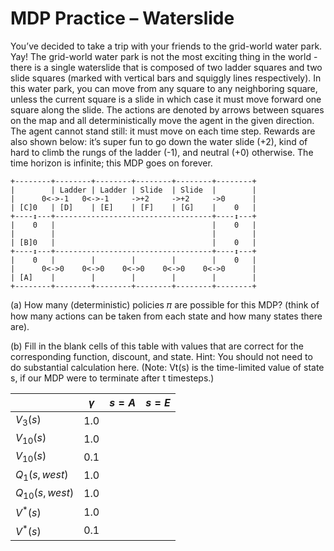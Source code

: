 # MDP Practice – Waterslide

You’ve decided to take a trip with your friends to the grid-world water park. Yay! The grid-world water park is not the most exciting thing in the world - there is a single waterslide that is composed of two ladder squares and two slide squares (marked with vertical bars and squiggly lines respectively). In this water park, you can move from any square to any neighboring square, unless the current square is a slide in which case it must move forward one square along the slide. The actions are denoted by arrows between squares on the map and all deterministically move the agent in the given direction. The agent cannot stand still: it must move on each time step. Rewards are also shown below: it’s super fun to go down the water slide (+2), kind of hard to climb the rungs of the ladder (-1), and neutral (+0) otherwise. The time horizon is infinite; this MDP goes on forever.

```
+--------+--------+--------+--------+--------+--------+
|        | Ladder | Ladder | Slide  | Slide  |        |
|      0<->-1   0<->-1     ->+2     ->+2     ->0      |
| [C]0   | [D]    | [E]    | [F]    | [G]    |    0   |
+----↕---+-----------------------------------+----↕---+
|    0   |                                   |    0   |
|        |                                   |        |
| [B]0   |                                   |    0   |
+----↕---+-----------------------------------+----↕---+
|    0   |        |        |        |        |    0   |
|      0<->0    0<->0    0<->0    0<->0    0<->0      |
| [A]    |        |        |        |        |        |
+--------+--------+--------+--------+--------+--------+

```

(a) How many (deterministic) policies 𝜋 are possible for this MDP? (think of how many actions
can be taken from each state and how many states there are).




(b) Fill in the blank cells of this table with values that are correct for the corresponding
function, discount, and state. Hint: You should not need to do substantial calculation here.
(Note: Vt(s) is the time-limited value of state s, if our MDP were to terminate after t
timesteps.)

|                   | $\gamma$ | $s = A$ | $s = E$ |
| ----------------- | -------- | ------- | ------- |
| $V_{3}(s)$        | 1.0      |         |         |
| $V_{10}(s)$       | 1.0      |         |         |
| $V_{10}(s)$       | 0.1      |         |         |
| $Q_{1}(s, west)$  | 1.0      |         |         |
| $Q_{10}(s, west)$ | 1.0      |         |         |
| $V^{*}(s)$        | 1.0      |         |         |
| $V^{*}(s)$        | 0.1      |         |         |



